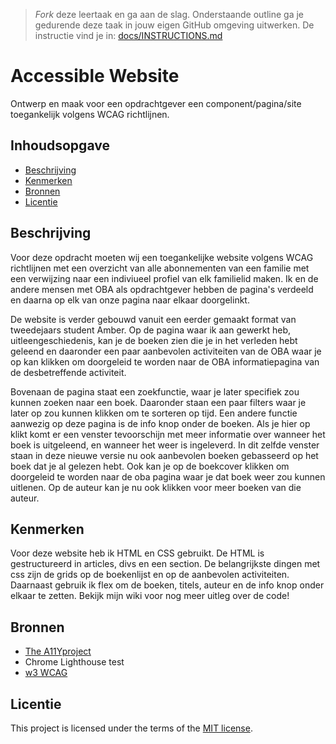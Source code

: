 > _Fork_ deze leertaak en ga aan de slag. Onderstaande outline ga je gedurende deze taak in jouw eigen GitHub omgeving uitwerken. De instructie vind je in: [docs/INSTRUCTIONS.md](https://github.com/fdnd-task/all-human-accessible-website/blob/main/docs/INSTRUCTIONS.md)

# Accessible Website

Ontwerp en maak voor een opdrachtgever een component/pagina/site toegankelijk volgens WCAG richtlijnen.

## Inhoudsopgave

  * [Beschrijving](#beschrijving)
  * [Kenmerken](#kenmerken)
  * [Bronnen](#bronnen)
  * [Licentie](#licentie)

## Beschrijving
<!-- In de Beschrijving staat hoe je project er uit ziet, hoe het werkt en wat je er mee kan. -->
Voor deze opdracht moeten wij een toegankelijke website volgens WCAG richtlijnen met een overzicht van alle abonnementen van een familie met een verwijzing naar een indiviueel profiel van elk familielid maken. Ik en de andere mensen met OBA als opdrachtgever hebben de pagina's verdeeld en daarna op elk van onze pagina naar elkaar doorgelinkt.

De website is verder gebouwd vanuit een eerder gemaakt format van tweedejaars student Amber. Op de pagina waar ik aan gewerkt heb, uitleengeschiedenis, kan je de boeken zien die je in het verleden hebt geleend en daaronder een paar aanbevolen activiteiten van de OBA waar je op kan klikken om doorgeleid te worden naar de OBA informatiepagina van de desbetreffende activiteit.

Bovenaan de pagina staat een zoekfunctie, waar je later specifiek zou kunnen zoeken naar een boek. Daaronder staan een paar filters waar je later op zou kunnen klikken om te sorteren op tijd. Een andere functie aanwezig op deze pagina is de info knop onder de boeken. Als je hier op klikt komt er een venster tevoorschijn met meer informatie over wanneer het boek is uitgeleend, en wanneer het weer is ingeleverd. In dit zelfde venster staan in deze nieuwe versie nu ook aanbevolen boeken gebasseerd op het boek dat je al gelezen hebt.
Ook kan je op de boekcover klikken om doorgeleid te worden naar de oba pagina waar je dat boek weer zou kunnen uitlenen. Op de auteur kan je nu ook klikken voor meer boeken van die auteur.

<!-- Voeg een mooie poster visual toe 📸 -->


<!-- Voeg een link toe naar Github Pages 🌐-->

## Kenmerken
<!-- Bij Kenmerken staat welke technieken zijn gebruikt en hoe. Wat is de HTML structuur? Wat zijn de belangrijkste dingen in CSS? Wat is er met Javascript gedaan en hoe? Misschien heb je een framwork of library gebruikt? -->

Voor deze website heb ik HTML en CSS gebruikt. De HTML is gestructureerd in articles, divs en een section. De belangrijkste dingen met css zijn de grids op de boekenlijst en op de aanbevolen activiteiten. Daarnaast gebruik ik flex om de boeken, titels, auteur en de info knop onder elkaar te zetten. Bekijk mijn wiki voor nog meer uitleg over de code!


## Bronnen

* [The A11Yproject](https://www.a11yproject.com/)
* Chrome Lighthouse test
* [w3 WCAG](https://www.w3.org/WAI/standards-guidelines/wcag/)

## Licentie


This project is licensed under the terms of the [MIT license](./LICENSE).
